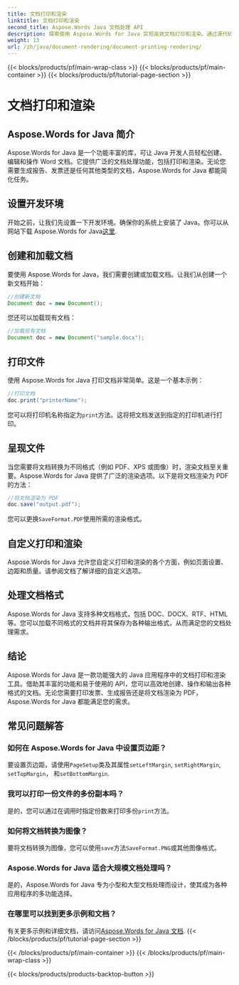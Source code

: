 ```yaml
---
title: 文档打印和渲染
linktitle: 文档打印和渲染
second_title: Aspose.Words Java 文档处理 API
description: 探索使用 Aspose.Words for Java 实现高效文档打印和渲染。通过源代码示例逐步学习。
weight: 13
url: /zh/java/document-rendering/document-printing-rendering/
---
```


{{< blocks/products/pf/main-wrap-class >}}
{{< blocks/products/pf/main-container >}}
{{< blocks/products/pf/tutorial-page-section >}}

# 文档打印和渲染


## Aspose.Words for Java 简介

Aspose.Words for Java 是一个功能丰富的库，可让 Java 开发人员轻松创建、编辑和操作 Word 文档。它提供广泛的文档处理功能，包括打印和渲染。无论您需要生成报告、发票还是任何其他类型的文档，Aspose.Words for Java 都能简化任务。

## 设置开发环境

开始之前，让我们先设置一下开发环境。确保你的系统上安装了 Java。你可以从网站下载 Aspose.Words for Java[这里](https://releases.aspose.com/words/java/).

## 创建和加载文档

要使用 Aspose.Words for Java，我们需要创建或加载文档。让我们从创建一个新文档开始：

```java
//创建新文档
Document doc = new Document();
```

您还可以加载现有文档：

```java
//加载现有文档
Document doc = new Document("sample.docx");
```

## 打印文件

使用 Aspose.Words for Java 打印文档非常简单。这是一个基本示例：

```java
//打印文档
doc.print("printerName");
```

您可以将打印机名称指定为`print`方法。这将把文档发送到指定的打印机进行打印。

## 呈现文件

当您需要将文档转换为不同格式（例如 PDF、XPS 或图像）时，渲染文档至关重要。Aspose.Words for Java 提供了广泛的渲染选项。以下是将文档渲染为 PDF 的方法：

```java
//将文档渲染为 PDF
doc.save("output.pdf");
```

您可以更换`SaveFormat.PDF`使用所需的渲染格式。

## 自定义打印和渲染

Aspose.Words for Java 允许您自定义打印和渲染的各个方面，例如页面设置、边距和质量。请参阅文档了解详细的自定义选项。

## 处理文档格式

Aspose.Words for Java 支持多种文档格式，包括 DOC、DOCX、RTF、HTML 等。您可以加载不同格式的文档并将其保存为各种输出格式，从而满足您的文档处理需求。

## 结论

Aspose.Words for Java 是一款功能强大的 Java 应用程序中的文档打印和渲染工具。借助其丰富的功能和易于使用的 API，您可以高效地创建、操作和输出各种格式的文档。无论您需要打印发票、生成报告还是将文档渲染为 PDF，Aspose.Words for Java 都能满足您的需求。

## 常见问题解答

### 如何在 Aspose.Words for Java 中设置页边距？

要设置页边距，请使用`PageSetup`类及其属性`setLeftMargin`, `setRightMargin`, `setTopMargin`， 和`setBottomMargin`.

### 我可以打印一份文件的多份副本吗？

是的，您可以通过在调用时指定份数来打印多份`print`方法。

### 如何将文档转换为图像？

要将文档转换为图像，您可以使用`save`方法`SaveFormat.PNG`或其他图像格式。

### Aspose.Words for Java 适合大规模文档处理吗？

是的，Aspose.Words for Java 专为小型和大型文档处理而设计，使其成为各种应用程序的多功能选择。

### 在哪里可以找到更多示例和文档？

有关更多示例和详细文档，请访问[Aspose.Words for Java 文档](https://reference.aspose.com/words/java/).
{{< /blocks/products/pf/tutorial-page-section >}}

{{< /blocks/products/pf/main-container >}}
{{< /blocks/products/pf/main-wrap-class >}}

{{< blocks/products/products-backtop-button >}}
